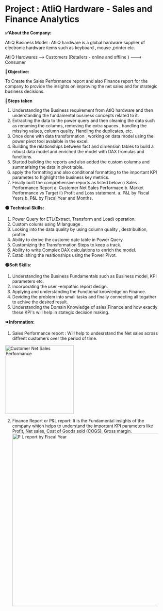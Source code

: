 
# Project : AtliQ Hardware - Sales and Finance Analytics

**✅About the Company:**

AtliQ Business Model : AtliQ hardware is a global hardware supplier of electronic hardware items such as keyboard , mouse ,printer etc.

AtliQ Hardwares --> Customers (Retailers - online and offline ) ---> Consumer


**🌱Objective:**


To Create the Sales Performance report and also Finance report for the company to provide the insights on improving the net sales and for strategic business decisions.





**💠Steps taken**
1. Understanding the Business requirement from AtlQ hardware and then understanding the fundamental business concepts related to it.
2. Extracting the data to the power query and then cleaning the data such as renaming the columns, removing the extra spaces , handling the missing values, column quality,
Handling the duplicates, etc.
3. Once done with data transformation , working on data model using the power pivot tool avalaible in the excel.
4. Building the relationships between fact and dimension tables to build a robust data model and enriched the model with DAX fromulas and functions.
5. Started building the reports and also added the custom columns and summarising the data in pivot table.
6. apply the formatting and also conditional formatting to the important KPI parametes to highlight the business key metrics.
7. Finally built the comprehensive reports as listed below
   i) Sales Performance Report
   a. Customer Net Sales Performace
   b. Market Performance vs Target
   ii) Profit and Loss statement.
   a. P&L by Fiscal Years
   b. P&L by Fiscal Year and Months.

**🟠 Technical Skills:**
1. Power Query for ETL(Extract, Transform and Load) operation.
2. Custom colums using M language .
3. Looking into the data quality by using column quality , destribuition, profile
4. Ability to derive the custome date table in Power Query.
5. Customizing the Transformation Steps to keep a track.
6. Ability to write Complex DAX calculations to enrich the model.
7. Establishing the realtionships using the Power Pivot.


**🟢Soft Skills:**
1. Understanding the Business Fundamentals such as Business model, KPI parameters etc.
2. Incorporating the user -empathic report design.
3. Applying and understanding the Functional knowledge on Finance.
4. Deviding the problem into small tasks and finally connecting all togather to achive the desired result.
5. Understanding the Domain Knowledge of sales,Finance and how exactly these KPI's will help in stategic decision making.

**⏩Information:**

1. Sales Performance report : Will help to undesrstand the Net sales across diffrent customers over the period of time.
<img width="226" alt="Customer Net Sales Performance" src="https://github.com/hgvinayak/Advanced-Excel-Sales-and-Finance_Analytics/assets/144557548/77d9bccb-f1c4-470b-afce-64d0c82c47b6">

  2. Finance Report or P&L report: It is the Fundamental insights of the company which helps to understand the important KPI parameters like Profit, Net sales,
				Cost of Goods sold (COGS), Gross margin.
    <img width="568" alt="P L report by Fiscal Year" src="https://github.com/hgvinayak/Advanced-Excel-Sales-and-Finance_Analytics/assets/144557548/28ab84df-3469-474a-a2c8-11cd78487147">


	 




